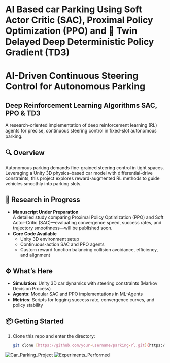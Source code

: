 # AI Based car Parking Using Soft Actor Critic (SAC), Proximal Policy Optimization (PPO) and  Twin Delayed Deep Deterministic Policy Gradient (TD3) 


# AI-Driven Continuous Steering Control for Autonomous Parking
## Deep Reinforcement Learning Algorithms SAC, PPO & TD3

A research-oriented implementation of deep reinforcement learning (RL) agents for precise, continuous steering control in fixed-slot autonomous parking.

## 🔍 Overview

Autonomous parking demands fine-grained steering control in tight spaces. Leveraging a Unity 3D physics–based car model with differential-drive constraints, this project explores reward-augmented RL methods to guide vehicles smoothly into parking slots.

## 🚧 Research in Progress

- **Manuscript Under Preparation**  
  A detailed study comparing Proximal Policy Optimization (PPO) and Soft Actor-Critic (SAC)—evaluating convergence speed, success rates, and trajectory smoothness—will be published soon.  
- **Core Code Available**  
  - Unity 3D environment setup  
  - Continuous-action SAC and PPO agents  
  - Custom reward function balancing collision avoidance, efficiency, and alignment  

## ⚙️ What’s Here

- **Simulation**: Unity 3D car dynamics with steering constraints (Markov Decision Process)  
- **Agents**: Modular SAC and PPO implementations in ML-Agents
- **Metrics**: Scripts for logging success rate, convergence curves, and policy stability  

## 📦 Getting Started

1. Clone this repo and enter the directory:  
   ```bash
   git clone [https://github.com/your-username/parking-rl.git](https://github.com/eagle-Ji/AI-based-car-parking-using-reinforcement-learning)

![Car_Parking_Project](Car_Parking_Project.jpg)
![Experiments_Performed](Experiments_Performed.png)
